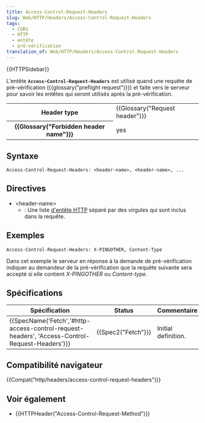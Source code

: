 ```yaml
---
title: Access-Control-Request-Headers
slug: Web/HTTP/Headers/Access-Control-Request-Headers
tags:
  - CORS
  - HTTP
  - entête
  - pré-vérification
translation_of: Web/HTTP/Headers/Access-Control-Request-Headers
---
```

{{HTTPSidebar}}

L'entête **`Access-Control-Request-Headers`** est utilisé quand une requête de pré-vérification ({{glossary("preflight request")}}) et faite vers le serveur pour savoir les entêtes qui seront utilisés après la pré-vérification.

<table class="properties">
  <tbody>
    <tr>
      <th scope="row">Header type</th>
      <td>{{Glossary("Request header")}}</td>
    </tr>
    <tr>
      <th scope="row">{{Glossary("Forbidden header name")}}</th>
      <td>yes</td>
    </tr>
  </tbody>
</table>

## Syntaxe

    Access-Control-Request-Headers: <header-name>, <header-name>, ...

## Directives

- \<header-name>
  - : Une liste [d'entête HTTP](/en-US/docs/Web/HTTP/Headers) séparé par des virgules qui sont inclus dans la requête.

## Exemples

    Access-Control-Request-Headers: X-PINGOTHER, Content-Type

Dans cet exemple le serveur en réponse à la demande de pré-vérification indiquer au demandeur de la pré-vérification que la requête suivante sera accepté si elle contient _X-PINGOTHER_ ou _Content-type_.

## Spécifications

| Spécification                                                                                                                | Status                   | Commentaire         |
| ---------------------------------------------------------------------------------------------------------------------------- | ------------------------ | ------------------- |
| {{SpecName('Fetch','#http-access-control-request-headers', 'Access-Control-Request-Headers')}} | {{Spec2("Fetch")}} | Initial definition. |

## Compatibilité navigateur

{{Compat("http/headers/access-control-request-headers")}}

## Voir également

- {{HTTPHeader("Access-Control-Request-Method")}}
